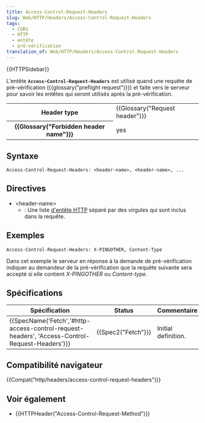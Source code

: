 ```yaml
---
title: Access-Control-Request-Headers
slug: Web/HTTP/Headers/Access-Control-Request-Headers
tags:
  - CORS
  - HTTP
  - entête
  - pré-vérification
translation_of: Web/HTTP/Headers/Access-Control-Request-Headers
---
```

{{HTTPSidebar}}

L'entête **`Access-Control-Request-Headers`** est utilisé quand une requête de pré-vérification ({{glossary("preflight request")}}) et faite vers le serveur pour savoir les entêtes qui seront utilisés après la pré-vérification.

<table class="properties">
  <tbody>
    <tr>
      <th scope="row">Header type</th>
      <td>{{Glossary("Request header")}}</td>
    </tr>
    <tr>
      <th scope="row">{{Glossary("Forbidden header name")}}</th>
      <td>yes</td>
    </tr>
  </tbody>
</table>

## Syntaxe

    Access-Control-Request-Headers: <header-name>, <header-name>, ...

## Directives

- \<header-name>
  - : Une liste [d'entête HTTP](/en-US/docs/Web/HTTP/Headers) séparé par des virgules qui sont inclus dans la requête.

## Exemples

    Access-Control-Request-Headers: X-PINGOTHER, Content-Type

Dans cet exemple le serveur en réponse à la demande de pré-vérification indiquer au demandeur de la pré-vérification que la requête suivante sera accepté si elle contient _X-PINGOTHER_ ou _Content-type_.

## Spécifications

| Spécification                                                                                                                | Status                   | Commentaire         |
| ---------------------------------------------------------------------------------------------------------------------------- | ------------------------ | ------------------- |
| {{SpecName('Fetch','#http-access-control-request-headers', 'Access-Control-Request-Headers')}} | {{Spec2("Fetch")}} | Initial definition. |

## Compatibilité navigateur

{{Compat("http/headers/access-control-request-headers")}}

## Voir également

- {{HTTPHeader("Access-Control-Request-Method")}}
